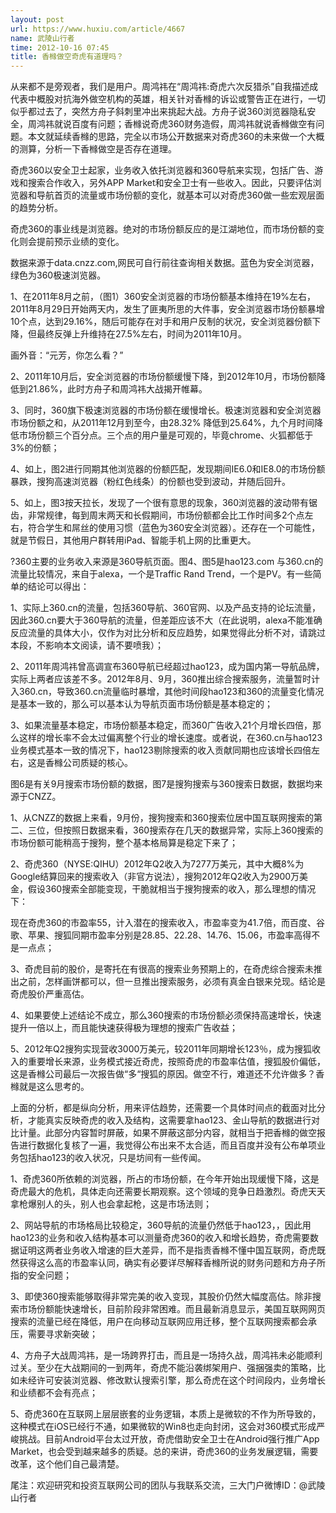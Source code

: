 ```yaml
---
layout: post
url: https://www.huxiu.com/article/4667
name: 武陵山行者
time: 2012-10-16 07:45
title: 香橼做空奇虎有道理吗？
---
```

从来都不是旁观者，我们是用户。周鸿祎在“周鸿祎:奇虎六次反猎杀”自我描述成代表中概股对抗海外做空机构的英雄，相关针对香橼的诉讼或警告正在进行，一切似乎都过去了，突然方舟子斜刺里冲出来挑起大战。方舟子说360浏览器隐私安全，周鸿祎就说百度有问题；香橼说奇虎360财务造假，周鸿祎就说香橼做空有问题。本文就延续香橼的思路，完全以市场公开数据来对奇虎360的未来做一个大概的测算，分析一下香橼做空是否存在道理。

奇虎360以安全卫士起家，业务收入依托浏览器和360导航来实现，包括广告、游戏和搜索合作收入，另外APP Market和安全卫士有一些收入。因此，只要评估浏览器和导航首页的流量或市场份额的变化，就基本可以对奇虎360做一些宏观层面的趋势分析。

奇虎360的事业线是浏览器。绝对的市场份额反应的是江湖地位，而市场份额的变化则会提前预示业绩的变化。

数据来源于data.cnzz.com,网民可自行前往查询相关数据。蓝色为安全浏览器，绿色为360极速浏览器。

1、在2011年8月之前，（图1）360安全浏览器的市场份额基本维持在19%左右，2011年8月29日开始两天内，发生了匪夷所思的大件事，安全浏览器市场份额暴增10个点，达到29.16%，随后可能存在对手和用户反制的状况，安全浏览器份额下降，但最终反弹上升维持在27.5%左右，时间为2011年10月。

画外音：“元芳，你怎么看？”

2、2011年10月后，安全浏览器的市场份额缓慢下降，到2012年10月，市场份额降低到21.86%，此时方舟子和周鸿祎大战揭开帷幕。

3、同时，360旗下极速浏览器的市场份额在缓慢增长。极速浏览器和安全浏览器市场份额之和，从2011年12月到至今，由28.32% 降低到25.64%，九个月时间降低市场份额三个百分点。三个点的用户量是可观的，毕竟chrome、火狐都低于3%的份额；

4、如上，图2进行同期其他浏览器的份额匹配，发现期间IE6.0和IE8.0的市场份额暴跌，搜狗高速浏览器（粉红色线条）的份额也受到波动，并随后回升。

5、如上，图3按天拉长，发现了一个很有意思的现象，360浏览器的波动带有锯齿，非常规律，每到周末两天和长假期间，市场份额都会比工作时间多2个点左右，符合学生和屌丝的使用习惯（蓝色为360安全浏览器）。还存在一个可能性，就是节假日，其他用户群转用iPad、智能手机上网的比重更大。

?360主要的业务收入来源是360导航页面。图4、图5是hao123.com 与360.cn的流量比较情况，来自于alexa，一个是Traffic Rand Trend，一个是PV。有一些简单的结论可以得出：

1、实际上360.cn的流量，包括360导航、360官网、以及产品支持的论坛流量，因此360.cn要大于360导航的流量，但差距应该不大（在此说明，alexa不能准确反应流量的具体大小，仅作为对比分析和反应趋势，如果觉得此分析不对，请跳过本段，不影响本文阅读，请不要喷我）；

2、2011年周鸿祎曾高调宣布360导航已经超过hao123，成为国内第一导航品牌，实际上两者应该差不多。2012年8月、9月，360推出综合搜索服务，流量暂时计入360.cn，导致360.cn流量临时暴增，其他时间段hao123和360的流量变化情况是基本一致的，那么可以基本认为导航页面市场份额是基本稳定的；

3、如果流量基本稳定，市场份额基本稳定，而360广告收入21个月增长四倍，那么这样的增长率不会太过偏离整个行业的增长速度。或者说，在360.cn与hao123业务模式基本一致的情况下，hao123剔除搜索的收入贡献同期也应该增长四倍左右，这是香橼公司质疑的核心。

图6是有关9月搜索市场份额的数据，图7是搜狗搜索与360搜索日数据，数据均来源于CNZZ。

1、从CNZZ的数据上来看，9月份，搜狗搜索和360搜索位居中国互联网搜索的第二、三位，但按照日数据来看，360搜索存在几天的数据异常，实际上360搜索的市场份额可能稍高于搜狗，整个基本格局算是稳定下来了；

2、奇虎360（NYSE:QIHU）2012年Q2收入为7277万美元，其中大概8%为Google结算回来的搜索收入（非官方说法），搜狗2012年Q2收入为2900万美金，假设360搜索全部能变现，干脆就相当于搜狗搜索的收入，那么理想的情况下：

现在奇虎360的市盈率55，计入潜在的搜索收入，市盈率变为41.7倍，而百度、谷歌、苹果、搜狐同期市盈率分别是28.85、22.28、14.76、15.06，市盈率高得不是一点点；

3、奇虎目前的股价，是寄托在有很高的搜索业务预期上的，在奇虎综合搜索未推出之前，怎样画饼都可以，但一旦推出搜索服务，必须有真金白银来兑现。结论是奇虎股价严重高估。

4、如果要使上述结论不成立，那么360搜索的市场份额必须保持高速增长，快速提升一倍以上，而且能快速获得极为理想的搜索广告收益；

5、2012年Q2搜狗实现营收3000万美元，较2011年同期增长123％，成为搜狐收入的重要增长来源，业务模式接近奇虎，按照奇虎的市盈率估值，搜狐股价偏低，这是香橼公司最后一次报告做“多“搜狐的原因。做空不行，难道还不允许做多？香橼就是这么思考的。

上面的分析，都是纵向分析，用来评估趋势，还需要一个具体时间点的截面对比分析，才能真实反映奇虎的收入及结构，这需要拿hao123、金山导航的数据进行对比计量。此部分内容暂时屏蔽，如果不屏蔽这部分内容，就相当于把香橼的做空报告进行数据化复核了一遍，我觉得公布出来不太合适，而且百度并没有公布单项业务包括hao123的收入状况，只是坊间有一些传闻。

1、奇虎360所依赖的浏览器，所占的市场份额，在今年开始出现缓慢下降，这是奇虎最大的危机，具体走向还需要长期观察。这个领域的竞争日趋激烈。奇虎天天拿枪爆别人的头，别人也会拿起枪，这是市场法则；

2、网站导航的市场格局比较稳定，360导航的流量仍然低于hao123，，因此用hao123的业务和收入结构基本可以测量奇虎360的收入和增长趋势，奇虎需要数据证明这两者业务收入增速的巨大差异，而不是指责香橼不懂中国互联网，奇虎既然获得这么高的市盈率认同，确实有必要详尽解释香橼所说的财务问题和方舟子所指的安全问题；

3、即使360搜索能够取得非常完美的收入变现，其股价仍然大幅度高估。除非搜索市场份额能快速增长，目前阶段非常困难。而且最新消息显示，美国互联网网页搜索的流量已经在降低，用户在向移动互联网应用迁移，整个互联网搜索都会承压，需要寻求新突破；

4、方舟子大战周鸿祎，是一场跨界打击，而且是一场持久战，周鸿祎未必能顺利过关。至少在大战期间的一到两年，奇虎不能沿袭绑架用户、强捆强卖的策略，比如未经许可安装浏览器、修改默认搜索引擎，那么奇虎在这个时间段内，业务增长和业绩都不会有亮点；

5、奇虎360在互联网上层层嵌套的业务逻辑，本质上是微软的不作为所导致的，这种模式在iOS已经行不通，如果微软的Win8也走向封闭，这会对360模式形成严峻挑战。目前Android平台太过开放，奇虎借助安全卫士在Android强行推广App Market，也会受到越来越多的质疑。总的来讲，奇虎360的业务发展逻辑，需要改革，这个他们自己最清楚。

尾注：欢迎研究和投资互联网公司的团队与我联系交流，三大门户微博ID：@武陵山行者

